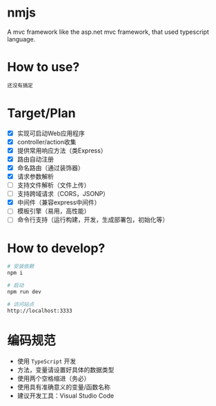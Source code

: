 # nmjs
A mvc framework like the asp.net mvc framework, that used typescript language.

# How to use?

```bash
还没有搞定
```

# Target/Plan

- [x] 实现可启动Web应用程序
- [x] controller/action收集
- [x] 提供常用响应方法（类Express）
- [x] 路由自动注册
- [x] 命名路由（通过装饰器）
- [x] 请求参数解析
- [ ] 支持文件解析（文件上传）
- [ ] 支持跨域请求（CORS，JSONP）
- [x] 中间件（兼容express中间件）
- [ ] 模板引擎（易用，高性能）
- [ ] 命令行支持（运行构建，开发，生成部署包，初始化等）

# How to develop?

```bash
# 安装依赖
npm i

# 启动
npm run dev

# 访问站点
http://localhost:3333
```
# 编码规范

- 使用 ``TypeScript`` 开发
- 方法，变量请设置好具体的数据类型
- 使用两个空格缩进（务必）
- 使用具有准确意义的变量/函数名称
- 建议开发工具：Visual Studio Code
